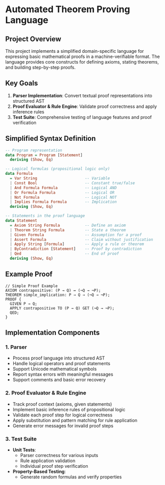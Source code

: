 # Automated Theorem Proving Language

## Project Overview
This project implements a simplified domain-specific language for expressing basic mathematical proofs in a machine-verifiable format. The language provides core constructs for defining axioms, stating theorems, and building step-by-step proofs.

## Key Goals
1. **Parser Implementation**: Convert textual proof representations into structured AST
2. **Proof Evaluator & Rule Engine**: Validate proof correctness and apply inference rules
3. **Test Suite**: Comprehensive testing of language features and proof verification

## Simplified Syntax Definition

```haskell
-- Program representation
data Program = Program [Statement]
  deriving (Show, Eq)

-- Logical formulas (propositional logic only)
data Formula
  = Var String                     -- Variable
  | Const Bool                     -- Constant true/false
  | And Formula Formula            -- Logical AND
  | Or Formula Formula             -- Logical OR
  | Not Formula                    -- Logical NOT
  | Implies Formula Formula        -- Implication
  deriving (Show, Eq)

-- Statements in the proof language
data Statement
  = Axiom String Formula           -- Define an axiom
  | Theorem String Formula         -- State a theorem
  | Given Formula                  -- Assumption for a proof
  | Assert Formula                 -- Claim without justification
  | Apply String [Formula]         -- Apply a rule or theorem
  | ByContradiction [Statement]    -- Proof by contradiction
  | Qed                            -- End of proof
  deriving (Show, Eq)
```

## Example Proof
```
// Simple Proof Example
AXIOM contrapositive: (P → Q) ↔ (¬Q → ¬P);
THEOREM simple_implication: P → Q → (¬Q → ¬P);
PROOF {
  GIVEN P → Q;
  APPLY contrapositive TO (P → Q) GET (¬Q → ¬P);
  QED;
}
```

## Implementation Components

### 1. Parser
- Process proof language into structured AST
- Handle logical operators and proof statements
- Support Unicode mathematical symbols
- Report syntax errors with meaningful messages
- Support comments and basic error recovery

### 2. Proof Evaluator & Rule Engine
- Track proof context (axioms, given statements)
- Implement basic inference rules of propositional logic
- Validate each proof step for logical correctness
- Apply substitution and pattern matching for rule application
- Generate error messages for invalid proof steps

### 3. Test Suite
- **Unit Tests**:
  - Parser correctness for various inputs
  - Rule application validation
  - Individual proof step verification
- **Property-Based Testing**:
  - Generate random formulas and verify properties

